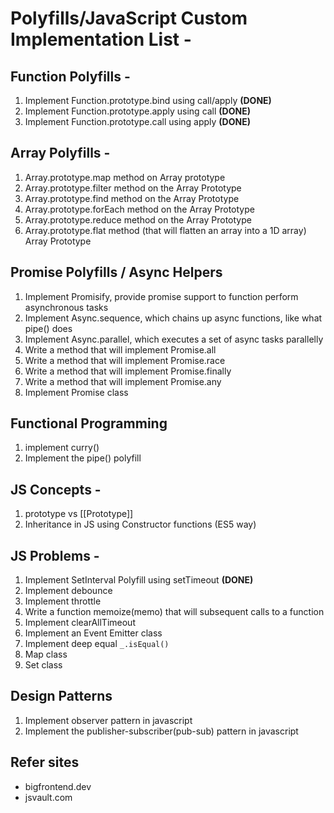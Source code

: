 # Polyfills/JavaScript Custom Implementation  List -

## Function Polyfills - 
1. Implement Function.prototype.bind using call/apply **(DONE)**
1. Implement Function.prototype.apply using call **(DONE)**
1. Implement Function.prototype.call using apply **(DONE)**

## Array Polyfills - 
1. Array.prototype.map method on Array prototype
1. Array.prototype.filter method on the Array Prototype
1. Array.prototype.find method on the Array Prototype
1. Array.prototype.forEach method on the Array Prototype
1. Array.prototype.reduce method on the Array Prototype
1. Array.prototype.flat method (that will flatten an array into a 1D array) Array Prototype

## Promise Polyfills / Async Helpers
1. Implement Promisify, provide promise support to function perform asynchronous tasks
1. Implement Async.sequence, which chains up async functions, like what pipe() does
1. Implement Async.parallel, which executes a set of async tasks parallelly
3. Write a method that will implement Promise.all
4. Write a method that will implement Promise.race
5. Write a method that will implement Promise.finally
6. Write a method that will implement Promise.any
7. Implement Promise class

## Functional Programming
1. implement curry()
1. Implement the pipe() polyfill

## JS Concepts - 
1. prototype vs [[Prototype]]
1. Inheritance in JS using Constructor functions (ES5 way)
## JS Problems - 
1. Implement SetInterval Polyfill using setTimeout **(DONE)**
1. Implement debounce
1. Implement throttle
1. Write a function memoize(memo) that will subsequent calls to a function
1. Implement clearAllTimeout
1. Implement an Event Emitter class
1. Implement deep equal `_.isEqual()`
1. Map class
1. Set class
## Design Patterns
1. Implement observer pattern in javascript
1. Implement the publisher-subscriber(pub-sub) pattern in javascript


## Refer sites
  * bigfrontend.dev
  * jsvault.com
